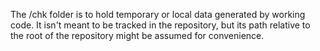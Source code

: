 The /chk folder is to hold temporary or local data generated by working code. It isn't meant to be tracked in the repository, but its path relative to the root of the repository might be assumed for convenience.